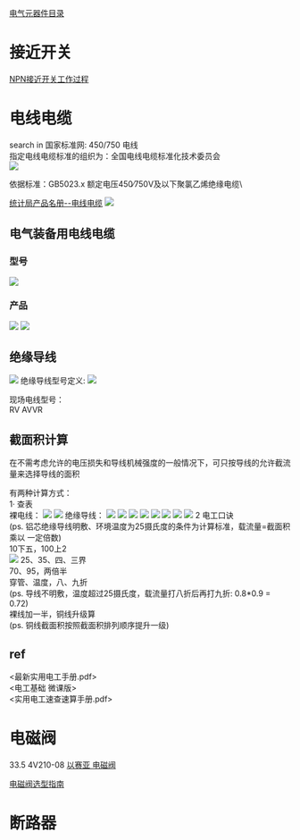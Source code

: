 [电气元器件目录](https://www.kdocs.cn/l/cm6cAsgwQNDD)

# 接近开关
[NPN接近开关工作过程](https://www.bilibili.com/video/BV1R541127Eq/?spm_id_from=333.337.search-card.all.click&vd_source=5f0df1465c2a6217cdfee2c39bf1d4db)

# 电线电缆
search in 国家标准网: 450/750 电线 \
指定电线电缆标准的组织为：全国电线电缆标准化技术委员会 \
![](../img/Snipaste_2024-07-12_08-12-03.png)

依据标准：GB5023.x 额定电压450∕750V及以下聚氯乙烯绝缘电缆\

[统计局产品名册--电线电缆](https://www.stats.gov.cn/sj/tjbz/tjypflml/2010/39/3909.html)
![](../img/Snipaste_2024-07-12_10-43-18.png)

## 电气装备用电线电缆
### 型号
![](../img/Snipaste_2024-07-12_11-25-39.png)
### 产品
![](../img/Snipaste_2024-07-12_11-29-33.png)
![](../img/Snipaste_2024-07-12_11-32-25.png)

## 绝缘导线
![](../img/Snipaste_2024-07-12_11-04-05.png)
绝缘导线型号定义:
![](../img/Snipaste_2024-07-12_11-05-03.png)

现场电线型号：\
RV AVVR	

## 截面积计算
在不需考虑允许的电压损失和导线机械强度的一般情况下，可只按导线的允许截流量来选择导线的面积

有两种计算方式：\
1· 查表 \
裸电线：
![](../img/Snipaste_2024-07-12_11-42-31.png)
![](../img/Snipaste_2024-07-12_11-43-13.png)
绝缘导线：
![](../img/Snipaste_2024-07-12_11-44-01.png)
![](../img/Snipaste_2024-07-12_11-44-29.png)
![](../img/Snipaste_2024-07-12_11-44-49.png)
![](../img/Snipaste_2024-07-12_11-48-04.png)
![](../img/Snipaste_2024-07-12_11-48-28.png)
![](../img/Snipaste_2024-07-12_11-48-43.png)
![](../img/Snipaste_2024-07-12_11-49-03.png)
![](../img/Snipaste_2024-07-12_11-49-26.png)
2 电工口诀\
(ps. 铝芯绝缘导线明敷、环境温度为25摄氏度的条件为计算标准，载流量=截面积 乘以 一定倍数) \
10下五，100上2\
![](../img/Snipaste_2024-07-12_11-54-12.png)
25、35、四、三界\
70、95，两倍半\
穿管、温度，八、九折\
(ps. 导线不明敷，温度超过25摄氏度，载流量打八折后再打九折: 0.8*0.9 = 0.72)\
裸线加一半，铜线升级算\
(ps. 铜线截面积按照截面积排列顺序提升一级)

## ref
<最新实用电工手册.pdf>\
<电工基础 微课版>\
<实用电工速查速算手册.pdf>

# 电磁阀
33.5 4V210-08 [以赛亚 电磁阀](https://item.taobao.com/item.htm?spm=a21n57.1.item.2.66ea1b92u2wZmA&priceTId=2150429817207644299582343e3bd4&utparam=%7B%22aplus_abtest%22:%22f069509970c538e5af0666f8014154d5%22%7D&id=550811168935&ns=1&abbucket=9)

[电磁阀选型指南](http://www.hzkwv.com/news/jsnews/DianCiFaXuanXingZhiNan/)

# 断路器
